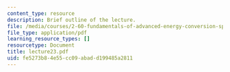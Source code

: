 ```yaml
---
content_type: resource
description: Brief outline of the lecture.
file: /media/courses/2-60-fundamentals-of-advanced-energy-conversion-spring-2004/fe5273b84e55cc09abadd199485a2811_lecture23.pdf
file_type: application/pdf
learning_resource_types: []
resourcetype: Document
title: lecture23.pdf
uid: fe5273b8-4e55-cc09-abad-d199485a2811
---
```

